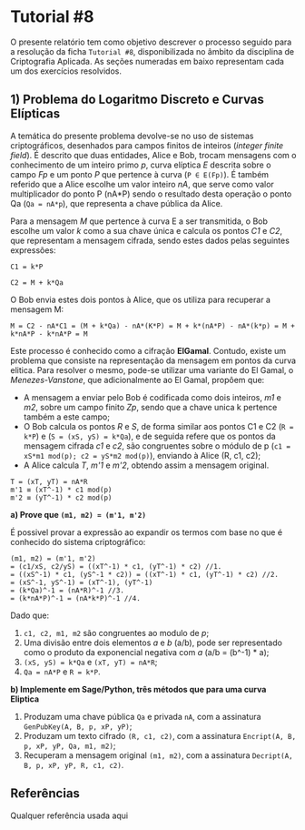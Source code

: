 # Tutorial #8

O presente relatório tem como objetivo descrever o processo seguido para a resolução da ficha `Tutorial #8`, disponibilizada no âmbito da disciplina de Criptografia Aplicada. As seções numeradas em baixo representam cada um dos exercícios resolvidos.

## 1) Problema do Logaritmo Discreto e Curvas Elípticas

A temática do presente problema devolve-se no uso de sistemas criptográficos, desenhados para campos finitos de inteiros (*integer finite field*). É descrito que duas entidades, Alice e Bob, trocam mensagens com o conhecimento de um inteiro primo *p*, curva elíptica *E* descrita sobre o campo *Fp* e um ponto *P* que pertence à curva (`P ∈ E(Fp)`). É também referido que a Alice escolhe um valor inteiro *nA*, que serve como valor multiplicador do ponto P (nA*P) sendo o resultado desta operação o ponto Qa (`Qa = nA*p`), que representa a chave pública da Alice.

Para a mensagem *M* que pertence à curva E a ser transmitida, o Bob escolhe um valor *k* como a sua chave única e calcula os pontos *C1* e *C2*, que representam a mensagem cifrada, sendo estes dados pelas seguintes expressões:

`C1 = k*P`

`C2 = M + k*Qa`

O Bob envia estes dois pontos à Alice, que os utiliza para recuperar a mensagem M:

`M = C2 - nA*C1 = (M + k*Qa) - nA*(K*P) = M + k*(nA*P) - nA*(k*p) = M + k*nA*P - k*nA*P = M`

Este processo é conhecido como a cifração **ElGamal**. Contudo, existe um problema que consiste na representação da mensagem em pontos da curva elitica. Para resolver o mesmo, pode-se utilizar uma variante do El Gamal, o *Menezes-Vanstone*, que adicionalmente ao El Gamal, propôem que:

- A mensagem a enviar pelo Bob é codificada como dois inteiros, *m1* e *m2*, sobre um campo finito *Zp*, sendo que a chave unica k pertence também a este campo;
- O Bob calcula os pontos *R* e *S*, de forma similar aos pontos C1 e C2 (`R = k*P`) e (`S = (xS, yS) = k*Qa`), e de seguida refere que os pontos da mensagem cifrada *c1* e *c2*, são congruentes sobre o módulo de p (`c1 = xS*m1 mod(p); c2 = yS*m2 mod(p)`), enviando à Alice (R, c1, c2);
- A Alice calcula *T*, *m'1* e *m'2*, obtendo assim a mensagem original.

```
T = (xT, yT) = nA*R
m'1 ≡ (xT^-1) * c1 mod(p)
m'2 ≡ (yT^-1) * c2 mod(p)
```

**a) Prove que `(m1, m2) = (m'1, m'2)`**

É possivel provar a expressão ao expandir os termos com base no que é conhecido do sistema criptográfico:


```
(m1, m2) = (m'1, m'2)
= (c1/xS, c2/yS) = ((xT^-1) * c1, (yT^-1) * c2) //1.
= ((xS^-1) * c1, (yS^-1 * c2)) = ((xT^-1) * c1, (yT^-1) * c2) //2.
= (xS^-1, yS^-1) = (xT^-1), (yT^-1)
= (k*Qa)^-1 = (nA*R)^-1 //3.
= (k*nA*P)^-1 = (nA*k*P)^-1 //4.
```

Dado que:

1. `c1, c2, m1, m2` são congruentes ao modulo de *p*;
2. Uma divisão entre dois elementos *a* e *b* (a/b), pode ser representado como o produto da exponencial negativa com *a* (a/b = (b^-1) * a);
3. `(xS, yS) = k*Qa` e `(xT, yT) = nA*R`;
4. `Qa = nA*P` e `R = k*P`.

**b) Implemente em Sage/Python, três métodos que para uma curva Eliptica**

1. Produzam uma chave pública `Qa` e privada `nA`, com a assinatura `GenPubKey(A, B, p, xP, yP)`;
2. Produzam um texto cifrado `(R, c1, c2)`, com a assinatura `Encript(A, B, p, xP, yP, Qa, m1, m2)`;
3. Recuperam a mensagem original `(m1, m2)`, com a assinatura `Decript(A, B, p, xP, yP, R, c1, c2)`.


## Referências

Qualquer referência usada aqui